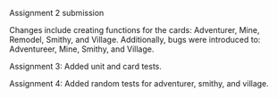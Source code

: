 Assignment 2 submission

Changes include creating functions for the cards: Adventurer, Mine, Remodel, Smithy, and Village.
Additionally, bugs were introduced to: Adventureer, Mine, Smithy, and Village.

Assignment 3: Added unit and card tests.

Assignment 4: Added random tests for adventurer, smithy, and village.
